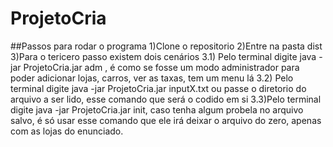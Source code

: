 # ProjetoCria
##Passos para rodar o programa
1)Clone o repositorio
2)Entre na pasta dist
3)Para o tericero passo existem dois cenários
3.1) Pelo terminal digite java -jar ProjetoCria.jar adm , é como se fosse um modo administrador para poder adicionar lojas, carros, ver as taxas, tem um menu lá
3.2) Pelo terminal digite java -jar ProjetoCria.jar inputX.txt ou passe o diretorio do arquivo a ser lido, esse comando que será o codido em si
3.3)Pelo terminal digite java -jar ProjetoCria.jar init, caso tenha algum probela no arquivo salvo, é só usar esse comando que ele irá deixar o arquivo do zero, apenas com as lojas do enunciado.
